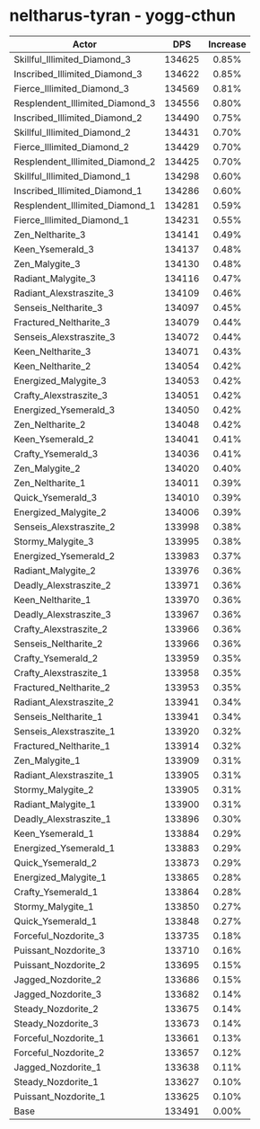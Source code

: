 # neltharus-tyran - yogg-cthun
| Actor | DPS | Increase |
|---|:---:|:---:|
|Skillful_Illimited_Diamond_3|134625|0.85%|
|Inscribed_Illimited_Diamond_3|134622|0.85%|
|Fierce_Illimited_Diamond_3|134569|0.81%|
|Resplendent_Illimited_Diamond_3|134556|0.80%|
|Inscribed_Illimited_Diamond_2|134490|0.75%|
|Skillful_Illimited_Diamond_2|134431|0.70%|
|Fierce_Illimited_Diamond_2|134429|0.70%|
|Resplendent_Illimited_Diamond_2|134425|0.70%|
|Skillful_Illimited_Diamond_1|134298|0.60%|
|Inscribed_Illimited_Diamond_1|134286|0.60%|
|Resplendent_Illimited_Diamond_1|134281|0.59%|
|Fierce_Illimited_Diamond_1|134231|0.55%|
|Zen_Neltharite_3|134141|0.49%|
|Keen_Ysemerald_3|134137|0.48%|
|Zen_Malygite_3|134130|0.48%|
|Radiant_Malygite_3|134116|0.47%|
|Radiant_Alexstraszite_3|134109|0.46%|
|Senseis_Neltharite_3|134097|0.45%|
|Fractured_Neltharite_3|134079|0.44%|
|Senseis_Alexstraszite_3|134072|0.44%|
|Keen_Neltharite_3|134071|0.43%|
|Keen_Neltharite_2|134054|0.42%|
|Energized_Malygite_3|134053|0.42%|
|Crafty_Alexstraszite_3|134051|0.42%|
|Energized_Ysemerald_3|134050|0.42%|
|Zen_Neltharite_2|134048|0.42%|
|Keen_Ysemerald_2|134041|0.41%|
|Crafty_Ysemerald_3|134036|0.41%|
|Zen_Malygite_2|134020|0.40%|
|Zen_Neltharite_1|134011|0.39%|
|Quick_Ysemerald_3|134010|0.39%|
|Energized_Malygite_2|134006|0.39%|
|Senseis_Alexstraszite_2|133998|0.38%|
|Stormy_Malygite_3|133995|0.38%|
|Energized_Ysemerald_2|133983|0.37%|
|Radiant_Malygite_2|133976|0.36%|
|Deadly_Alexstraszite_2|133971|0.36%|
|Keen_Neltharite_1|133970|0.36%|
|Deadly_Alexstraszite_3|133967|0.36%|
|Crafty_Alexstraszite_2|133966|0.36%|
|Senseis_Neltharite_2|133966|0.36%|
|Crafty_Ysemerald_2|133959|0.35%|
|Crafty_Alexstraszite_1|133958|0.35%|
|Fractured_Neltharite_2|133953|0.35%|
|Radiant_Alexstraszite_2|133941|0.34%|
|Senseis_Neltharite_1|133941|0.34%|
|Senseis_Alexstraszite_1|133920|0.32%|
|Fractured_Neltharite_1|133914|0.32%|
|Zen_Malygite_1|133909|0.31%|
|Radiant_Alexstraszite_1|133905|0.31%|
|Stormy_Malygite_2|133905|0.31%|
|Radiant_Malygite_1|133900|0.31%|
|Deadly_Alexstraszite_1|133896|0.30%|
|Keen_Ysemerald_1|133884|0.29%|
|Energized_Ysemerald_1|133883|0.29%|
|Quick_Ysemerald_2|133873|0.29%|
|Energized_Malygite_1|133865|0.28%|
|Crafty_Ysemerald_1|133864|0.28%|
|Stormy_Malygite_1|133850|0.27%|
|Quick_Ysemerald_1|133848|0.27%|
|Forceful_Nozdorite_3|133735|0.18%|
|Puissant_Nozdorite_3|133710|0.16%|
|Puissant_Nozdorite_2|133695|0.15%|
|Jagged_Nozdorite_2|133686|0.15%|
|Jagged_Nozdorite_3|133682|0.14%|
|Steady_Nozdorite_2|133675|0.14%|
|Steady_Nozdorite_3|133673|0.14%|
|Forceful_Nozdorite_1|133661|0.13%|
|Forceful_Nozdorite_2|133657|0.12%|
|Jagged_Nozdorite_1|133638|0.11%|
|Steady_Nozdorite_1|133627|0.10%|
|Puissant_Nozdorite_1|133625|0.10%|
|Base|133491|0.00%|
